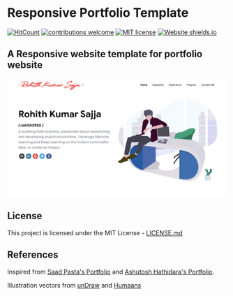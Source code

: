 # Responsive Portfolio Template

[![HitCount](http://hits.dwyl.com/rohith5955/reactPortfolio.svg)]((http://hits.dwyl.com/rohith5955/reactPortfolio))
[![contributions welcome](https://img.shields.io/badge/contributions-welcome-brightgreen.svg?style=flat)](https://github.com/dwyl/esta/issues)
[![MIT license](https://img.shields.io/badge/License-MIT-blue.svg)](https://lbesson.mit-license.org/)
[![Website shields.io](https://img.shields.io/website-up-down-green-red/http/shields.io.svg)](http://shields.io/)
<!-- [![Github All Releases](https://img.shields.io/github/downloads/rohith5955/reactPortfolio/blob/master/total.svg)]() -->









## A Responsive website template for portfolio website


<p align="center"> 
  <kbd>
  	<a href="https://rsajja.dev" target="_blank">
		<img src="images/front.PNG"></img>
	</a>
  </kbd>
</p>





## License 

This project is licensed under the MIT License - [LICENSE.md](./LICENSE) 


## References  

Inspired from [Saad Pasta's Portfolio](https://github.com/saadpasta/developerFolio) and [Ashutosh Hathidara's Portfolio](https://github.com/ashutosh1919/masterPortfolio).

Illustration vectors from [unDraw](undraw.co) and [Humaans](https://www.humaaans.com/) 
